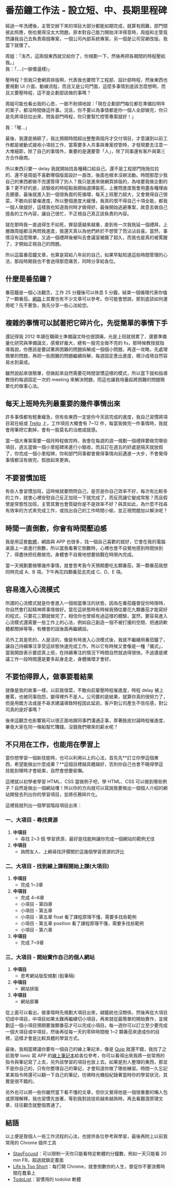 # 番茄鐘工作法 - 設立短、中、長期里程碑

經過一年洗禮後，主管交辦下來的項目大部分都能如期完成，就算有困難，部門間彼此照應，倒也覺得沒太大問題，原本對自己能力開始洋洋得意時，周姐和主管竟然讓我自己去負責兩個專案，一個公司內部系統專案，另一個是公司官網改版，我當下就傻了。

周姐：「洧杰，這兩個東西就交給你了，你規劃一下，然後再把各期間的時程壓給我。」  
我：「....\(一臉傻逼樣\)」

壓時程？但我只會網頁排版啊，代表我也要問下工程部、設計部時程，然後東西也要規劃 UI 介面、動線流程，而且又是公司門面，這麼多事情到底該怎麼想啊，而且又要壓時程，這不是企劃部該做的事嗎？

周姐可能也看出我的心思，一臉不耐煩地說：「現在企劃部門每位都在準備拉明年的案子，都沒時間做這件事。況且，你不要以為事情都是你一個人全部做完，你只是先將項目拉出來，問各部門時程，你只要幫忙控管專案就好！」

我：「喔...」

最後，我還是搞砸了，我比預期時間超出整整兩個月才交付項目，才意識到以前工作都是被動式接收小項目工作，當需要多人共事與專案控管時，才發現要去注意一大堆細節，除了自己的事情外，重要的是還要管「人」，除了同事還有客戶與第三方合作廠商。

所以東西只要一 delay 我就開始找各種藉口給自己。還不是工程部門拖拖拉拉的、還不是周姐不喜歡哪個版面設計一直改，後面也根本沒辦法動。時間那麼少我自己的東西都做不完還管得了別人？我只是進來做網頁排版的，為啥要我做企劃的事？更不好的是，該驗收的時程點我開始選擇裝死，上層問進度我會用盡各種理由去搪塞，最後就進入到一個很負面的死循環，每天上班壓力超大，又會覺得自己很菜，不敢向前輩催進度，所以整個進度大緩慢，我真的恨不得自己十項全能，都我一個人做就好，這樣我也知道我何時才做得好。最後開始逃避專案，故意去做自己擅長的工作內容，讓自己很忙，不正視自己真正該負責的內容。

就在那時我一直過得生不如死，罪惡感越來越重，直到有一次我拖延一個禮拜，上層跟周姐都沒再問我進度，我還天真以為他們終於不想管了而沾沾自喜。當然，事情沒有這麼簡單，又過一個禮拜後被叫去會議室被飆了超久，而我也是真的被罵醒了，才開始正視自己的問題。

所以這篇番茄鐘文章，也算是寫給八年前的自己，如果早點知道這些時間管理的心法，那段時期我也不會過得那麼痛苦，同時分享給各位。

## 什麼是番茄鐘？

番茄鐘是一個心法觀念，工作 25 分鐘後可以休息 5 分鐘，結束一個循環代表你嗑了一顆番茄。[網路](https://goo.gl/ni98AL)上其實也有不少文章可以參考。你可能會想說，那到底該如何運用呢？先不要急，我先分享一些心法給您。

## 複雜的事情可以試著把它碎片化，先從簡單的事情下手

還記得我 2012 年讀在職碩士準備論文時也很頭痛，光是上班就很累了，還要準備量化研究與準備論文，感覺好龐大，總有一股完全做不完的 fu，那時候教授就指導我說，你應該是要試著將困難的問題拆解成一個個小問題，再逐一攻略，先處理簡單的問題，再把一些困難的問題繼續拆解，每週固定產出進度，積沙成塔自然容易水到渠成。

雖然說起來很簡單，但做起來自然需要花時間習慣這樣的模式，所以當下就和指導教授約每週固定一次的 meeting 來解決問題，而這也讓我培養起將困難的問題簡單化的做事心法。

## 每天上班時先列最重要的幾件事情出來

許多事情都有輕重緩急，但有些東西一定是你今天該完成的進度，我自己習慣將項目寫在紙或 [Trello](https://trello.com/) 上，工作項目大概會有 7~12 件，每當我做完一件事情時，我就會用筆把它劃掉，會有一股莫名的治癒成就感。

當一個大專案需要一個月時程做完時，我會在每週的週一規劃一個禮拜要做完哪些項目，週五當做一個小里程碑來進行小驗收，而且訂在週五的好處是隔天就放假了，你完成一個小里程碑，你和部門同事都會覺得事情向前邁進一大步，不會覺得事情都沒有做完，假放起來更爽。

## 不要習慣加班

有些人會習慣加班，這時候就要問問自己，是否是你自己效率不好，每次有比較多的工作，就會心裡安慰自己反正加班一下就完成了，而反而讓它變成常態？而且假使是常態性加班，主管其實也會質疑你是不是效率不好？與其如此，為什麼不找尋有效率的方式來完成工作，或找出自己的工作時間小偷，並正視問題加以解決呢？

## 時間一直倒數，你會有時間壓迫感

我是用這套[軟體](http://xwavesoft.com/be-focused-pro-for-iphone-ipad-mac-os-x.html#)，網路與 APP 也很多，找一個自己喜歡的就好，它會在我的電腦桌面上一直進行倒數，所以當我看著它倒數時，心裡也會不自覺地感到時間快到了，得盡快把任務做完。身體會不自覺地想要挑戰在時限內完成。

當一天規劃要做哪幾件事情，就會思考我今天預期要吃五顆番茄，第一顆番茄我想同時完成 A、B 項，下午再花四顆番茄去完成 C、D、E 項。

## 容易進入心流模式

所謂的心流模式就是你會進入一個相當專注的狀態，因為在番茄鐘督促你時限時，你自然會打起精神將事情做好。當在這狀態時有時候我預估要花九顆番茄才能寫好的程式，只要花三顆就做完了，相信你也曾經有過這樣的體驗，當然，要容易進入心流模式還需要一些工作上的心法，例如自己創造一個不被打擾的空間、把通訊軟體都關掉等等，有機會的話後面再繼續談。

另外工具是死的，人是活的，像是有時進入心流模式後，我就不繼續用番茄鐘了，讓自己持續專注享受這狀態快速完成工作。所以它有時候又會像是一種「儀式」，當我開啟表示要認真上班，在持續專注的情況下時間自然就過得很快。不過還是建議工作一段時間還是要多起身走走，身體循環才會好。

## 不要怕得罪人，做事要看結果

就像是我的故事一樣，以前我很菜，不敢向前輩壓時程催進度，時程 delay 被上層罵，也被同事抱怨，變得裡外不是人。公司要的是結果，就算你真的很努力了，但是用錯方法或是不尋求建議導致時程因此延宕，客戶對公司產生不信任感，對公司真的是好事嗎？

後來這觀念也影響我可以很正面地跟同事們溝通正事，厚著臉皮討論時程催進度，畢竟大家在同一條船幫忙賺錢，沒錢我們哪來的薪水呢？

## 不只用在工作，也能用在學習上

當你想學習一個新技能時，也可以利用以上的心法，首先先**訂立你學這個東西，希望能做出什麼成果？**這個目標越具體越好，否則你自己也會不曉得學這技能到哪時才會結束，自然會想要偷懶。

這裡就以初學者學習 HTML、CSS 當做例子吧，學 HTML、CSS 可以做到哪些例子？自然是做出一個網站嘍！所以你的方向就可以寫說我要做出一個個人介紹的網站開發去列出你的學習項目，並將任務碎片化。

這裡我就列出一個學習階段項目出來：

### 一、大項目 - 尋找資源

1. **中項目**
   * 尋找 2~3 個 學習資源，最好是找能夠讓你完成一個網站的範例尤佳
2. **中項目**
   * 詢問友人、上網尋找評價關於這幾個學習資源的評比

### 二、大項目 - 找到線上課程開始上課\(大項目\)

1. **中項目**
   * 完成 1~3章
2. **中項目**
   * 完成 4~6章
   * 小項目 - 第四章
   * 小項目 - 第五章
   * 小項目 - 第五章 float 看了課程原理不懂，需要多找些範例
   * 小項目 - 第五章 position 看了課程原理不懂，需要多找些範例
   * 小項目 - 第六章
3. **中項目**
   * 完成 7~9章

### 三、大項目 - 開始實作自己的個人網站

1. **中項目**
   * 思考網站版型規劃 \(鉛筆稿\)
2. **中項目**
   * 網站排版
3. **中項目**
   * 網站部署

從上面可以看出，做事情時先規劃大項目出來，越籠統也沒關係，然後再從大項目切成中項目，中項目如果太難再繼續切小項目，再來就從最簡單的開始實作，並規劃這一個小項目預期要幾顆番茄才可以完成小項目。每一週你可以訂立至少要完成一個大項目或中項目，然後再從每一天的零碎時間撥 1~2 顆番茄來達成你的目標，這樣才會是比較具體的學習方式。

最後，我相當建議你要有一個自己的線上筆記本，像是 [Quip](https://quip.com/) 就還不錯，我找了之前我學 Ionic 寫 APP 的[線上筆記本](https://quip.com/2KpSAHxk14nG)給各位參考，你可以看得出來我將一些常用的指令與筆記寫了上去，另外該學習的項目也放上去。如果是別人整理的東西，那並不是你自己的，只有你整理自己的筆記，才會知道你做了哪些練習。時間一久忘記某某指令時還可以翻一下自己的筆記，彷彿時光機般紀錄著當時你的學習狀況，其實是很不錯的。

另外也可以將一些你雖然當下看不懂的文章，但你又覺得他是一個很重要的懶人包或原理解釋，我也習慣先放著，等到我對該技術越來越熟時，再去看艱澀原理文章，往往觀念就整個貫通了。

## 結語

以上便是我個人一些工作流程的心法，也提供各位參考與學習，最後再附上以前我常用的 Chrome 插件工具

* [StayFocusd](https://chrome.google.com/webstore/detail/stayfocusd/laankejkbhbdhmipfmgcngdelahlfoji)：可以限制一天你只能看特定軟體的分鐘數，例如一天只能看 20 min FB，超過就鎖定畫面
* [Life Is Too Short](https://chrome.google.com/webstore/detail/life-is-too-short/aadhbgjahiajaajfcmbkjdacfpghlphb)：每打開 Chrome，就會倒數你的人生，督促你不要浪費時間在蠢事上
* [TodoList](https://todoist.com/app?lang=zh_TW)：習慣用的 todolist 軟體



